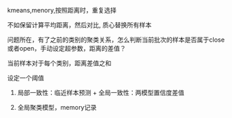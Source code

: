 kmeans,menory,按照距离时，重复选择

不如保留计算平均距离，然后对比, 质心替换所有样本

问题所在，有了之前的类别的聚类关系，怎么判断当前批次的样本是否属于close或者open，手动设定超参数，距离的差值？

当前样本对于每个类别，距离差值之和

设定一个阈值



1. 局部一致性：临近样本预测 + 全局一致性：两模型置信度差值

2. 全局聚类模型，memory记录

